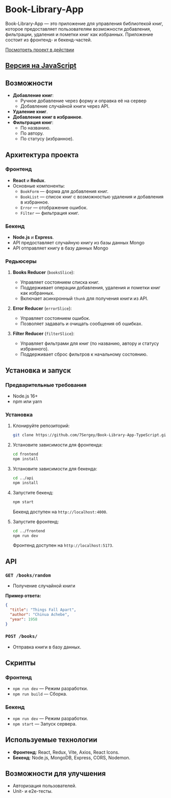 # Book-Library-App

Book-Library-App — это приложение для управления библиотекой книг, которое предоставляет пользователям возможности добавления, фильтрации, удаления и пометки книг как избранных. Приложение состоит из фронтенд- и бекенд-частей.

[Посмотреть проект в действии](https://book-library-app-azure.vercel.app/)


## [Версия на JavaScript](https://github.com/7Sergey/Book-Library-App)

## Возможности

- **Добавление книг**:
  - Ручное добавление через форму и оправка её на сервер
  - Добавление случайной книги через API.
- **Удаление книг**.
- **Добавление книг в избранное**.
- **Фильтрация книг**:
  - По названию.
  - По автору.
  - По статусу (избранное).

## Архитектура проекта

### Фронтенд

- **React** и **Redux**.
- Основные компоненты:
  - `BookForm` — форма для добавления книг.
  - `BookList` — список книг с возможностью удаления и добавления в избранное.
  - `Error` — отображение ошибок.
  - `Filter` — фильтрация книг.

### Бекенд

- **Node.js** и **Express**.
- API предоставляет случайную книгу из базы данных Mongo
- API отправляет книгу в базу данных Mongo

### Редьюсеры

1. **Books Reducer** (`booksSlice`):

   - Управляет состоянием списка книг.
   - Поддерживает операции добавления, удаления и пометки книг как избранных.
   - Включает асинхронный `thunk` для получения книги из API.

2. **Error Reducer** (`errorSlice`):

   - Управляет состоянием ошибок.
   - Позволяет задавать и очищать сообщения об ошибках.

3. **Filter Reducer** (`filterSlice`):

   - Управляет фильтрами для книг (по названию, автору и статусу избранного).
   - Поддерживает сброс фильтров к начальному состоянию.

## Установка и запуск

### Предварительные требования

- Node.js 16+
- npm или yarn

### Установка

1. Клонируйте репозиторий:

   ```bash
   git clone https://github.com/7Sergey/Book-Library-App-TypeScript.git
   ```

2. Установите зависимости для фронтенда:

   ```bash
   cd frontend
   npm install
   ```

3. Установите зависимости для бекенда:

   ```bash
   cd ../api
   npm install
   ```

4. Запустите бекенд:

   ```bash
   npm start
   ```

   Бекенд доступен на `http://localhost:4000`.

5. Запустите фронтенд:

   ```bash
   cd ../frontend
   npm run dev
   ```

   Фронтенд доступен на `http://localhost:5173`.

## API

### `GET /books/random`

- Получение случайной книги

**Пример ответа:**

```json
{
  "title": "Things Fall Apart",
  "author": "Chinua Achebe",
  "year": 1958
}
```

### `POST /books/`

- Отправка книги в базу данных.

## Скрипты

### Фронтенд

- `npm run dev` — Режим разработки.
- `npm run build` — Сборка.

### Бекенд

- `npm run dev` — Режим разработки.
- `npm start` — Запуск сервера.

## Используемые технологии

- **Фронтенд**: React, Redux, Vite, Axios, React Icons.
- **Бекенд**: Node.js, MongoDB, Express, CORS, Nodemon.

## Возможности для улучшения

- Авторизация пользователей.
- Unit- и e2e-тесты.
